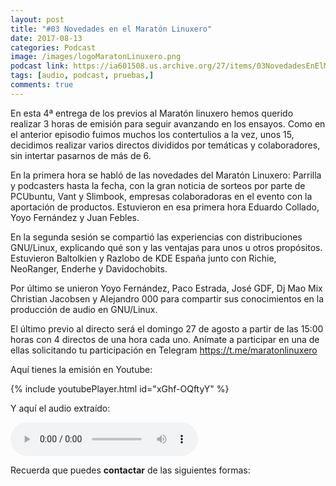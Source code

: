 ```yaml
---
layout: post
title: "#03 Novedades en el Maratón Linuxero"
date: 2017-08-13
categories: Podcast
image: /images/logoMaratonLinuxero.png
podcast link: https://ia601508.us.archive.org/27/items/03NovedadesEnElMaratnLinuxero/%2303%20Novedades%20en%20el%20Marat%C3%B3n%20Linuxero.mp3
tags: [audio, podcast, pruebas,]
comments: true
---
```

En esta 4ª entrega de los previos al Maratón linuxero hemos querido realizar 3 horas de emisión para seguir avanzando en los ensayos. Como en el anterior episodio fuimos muchos los contertulios a la vez, unos 15, decidimos realizar varios directos divididos por temáticas y colaboradores, sin intertar pasarnos de más de 6.

En la primera hora se habló de las novedades del Maratón Linuxero: Parrilla y podcasters hasta la fecha, con la gran noticia de sorteos por parte de PCUbuntu, Vant y Slimbook, empresas colaboradoras en el evento con la aportación de productos. Estuvieron en esa primera hora Eduardo Collado, Yoyo Fernández y Juan Febles.

En la segunda sesión se compartió las experiencias con distribuciones GNU/Linux, explicando qué son y las ventajas para unos u otros propósitos. Estuvieron Baltolkien y Razlobo de KDE España junto con Richie, NeoRanger, Enderhe y Davidochobits.

Por último se unieron Yoyo Fernández, Paco Estrada, José GDF, Dj Mao Mix Christian Jacobsen y Alejandro 000 para compartir sus conocimientos en la producción de audio en GNU/Linux.

El último previo al directo será el domingo 27 de agosto a partir de las 15:00 horas con 4 directos de una hora cada uno. Anímate a participar en una de ellas solicitando tu participación en Telegram <https://t.me/maratonlinuxero>

Aquí tienes la emisión en Youtube: 

{% include youtubePlayer.html id="xGhf-OQftyY" %}

Y aquí el audio extraído:

<audio controls>
  <source src="https://ia601508.us.archive.org/27/items/03NovedadesEnElMaratnLinuxero/%2303%20Novedades%20en%20el%20Marat%C3%B3n%20Linuxero.mp3" type="audio/mpeg">
</audio>


Recuerda que puedes **contactar** de las siguientes formas:


